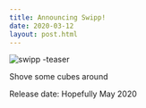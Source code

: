 ```yaml
---
title: Announcing Swipp!
date: 2020-03-12
layout: post.html
---
```

<style>
img[alt$=-teaser] {
  max-width: 300px !important;
}
</style>

![swipp -teaser](/img/swipp-teaser.gif "Swipp!")

Shove some cubes around

Release date: Hopefully May 2020
